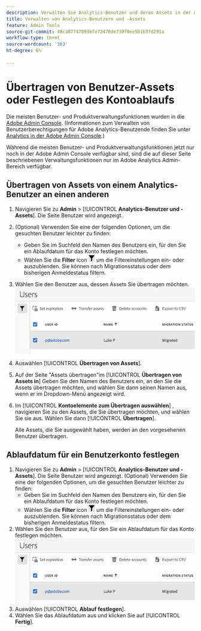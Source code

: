 ```yaml
---
description: Verwalten Sie Analytics-Benutzer und deren Assets in der Adobe Admin Console.
title: Verwalten von Analytics-Benutzern und -Assets
feature: Admin Tools
source-git-commit: 48ca87747093efe72476de739f0ee5b1b3fd291a
workflow-type: tm+mt
source-wordcount: '363'
ht-degree: 6%

---
```



# Übertragen von Benutzer-Assets oder Festlegen des Kontoablaufs

Die meisten Benutzer- und Produktverwaltungsfunktionen wurden in die [Adobe Admin Console](https://helpx.adobe.com/de/enterprise/using/admin-console.html). (Informationen zum Verwalten von Benutzerberechtigungen für Adobe Analytics-Benutzende finden Sie unter [Analytics in der Adobe Admin Console](/help/admin/admin-console/home.md).)

Während die meisten Benutzer- und Produktverwaltungsfunktionen jetzt nur noch in der Adobe Admin Console verfügbar sind, sind die auf dieser Seite beschriebenen Verwaltungsfunktionen nur im Adobe Analytics Admin-Bereich verfügbar.

## Übertragen von Assets von einem Analytics-Benutzer an einen anderen

1. Navigieren Sie zu **Admin** > [!UICONTROL **Analytics-Benutzer und -Assets**].
Die Seite Benutzer wird angezeigt.
1. (Optional) Verwenden Sie eine der folgenden Optionen, um die gesuchten Benutzer leichter zu finden:
   * Geben Sie im Suchfeld den Namen des Benutzers ein, für den Sie ein Ablaufdatum für das Konto festlegen möchten.
   * Wählen Sie die **Filter** icon ![Filtersymbol](assets/filter-users-page.png) um die Filtereinstellungen ein- oder auszublenden. Sie können nach Migrationsstatus oder dem bisherigen Anmeldestatus filtern.
1. Wählen Sie den Benutzer aus, dessen Assets Sie übertragen möchten.
   ![Ablauf für Benutzerkonto festlegen](assets/manage-user-assets.png)
1. Auswählen [!UICONTROL **Übertragen von Assets**].
1. Auf der Seite &quot;Assets übertragen&quot;im [!UICONTROL **Übertragen von Assets in**] Geben Sie den Namen des Benutzers ein, an den Sie die Assets übertragen möchten, und wählen Sie dann seinen Namen aus, wenn er im Dropdown-Menü angezeigt wird.
1. Im [!UICONTROL **Kontoelemente zum Übertragen auswählen**] , navigieren Sie zu den Assets, die Sie übertragen möchten, und wählen Sie sie aus. Wählen Sie dann [!UICONTROL **Übertragen**].

   Alle Assets, die Sie ausgewählt haben, werden an den vorgesehenen Benutzer übertragen.


## Ablaufdatum für ein Benutzerkonto festlegen

1. Navigieren Sie zu **Admin** > [!UICONTROL **Analytics-Benutzer und -Assets**].
Die Seite Benutzer wird angezeigt.
(Optional) Verwenden Sie eine der folgenden Optionen, um die gesuchten Benutzer leichter zu finden:
   * Geben Sie im Suchfeld den Namen des Benutzers ein, für den Sie ein Ablaufdatum für das Konto festlegen möchten.
   * Wählen Sie die **Filter** icon ![Filtersymbol](assets/filter-users-page.png) um die Filtereinstellungen ein- oder auszublenden. Sie können nach Migrationsstatus oder dem bisherigen Anmeldestatus filtern.
1. Wählen Sie den Benutzer aus, für den Sie ein Ablaufdatum für das Konto festlegen möchten.
   ![Ablauf für Benutzerkonto festlegen](assets/manage-user-assets.png)
1. Auswählen [!UICONTROL **Ablauf festlegen**].
1. Wählen Sie das Ablaufdatum aus und klicken Sie auf [!UICONTROL **Fertig**].
